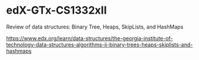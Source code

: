 # edX-GTx-CS1332xII
Review of data structures: Binary Tree, Heaps, SkipLists, and HashMaps

https://www.edx.org/learn/data-structures/the-georgia-institute-of-technology-data-structures-algorithms-ii-binary-trees-heaps-skiplists-and-hashmaps
